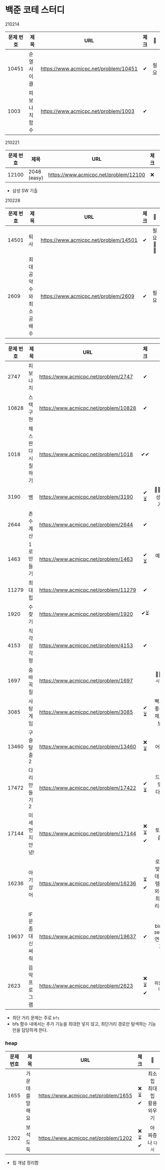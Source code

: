 # 백준 코테 스터디 

210214

| 문제 번호 	|       제목      	|                  URL                  	| 체크 	|   💪  	|
|---------	|---------------	|-------------------------------------	|:----:	|:----:	|
| 10451     	| 순열 사이클   	| https://www.acmicpc.net/problem/10451 	|   ✔  	| 필요 	|
| 1003      	| 피보나치 함수 	| https://www.acmicpc.net/problem/1003  	|   ✔  	|      	|

210221

| 문제 번호 	|       제목      	|                  URL                  	| 체크 	|   💪  	|
|---------	|---------------	|-------------------------------------	|:----:	|:----:	|
| 12100  | 2048 (easy)   	| https://www.acmicpc.net/problem/12100 	|   ❌  	|  	|

- 삼성 SW 기출 

210228

| 문제 번호 	|       제목      	|                  URL                  	| 체크 	|   💪  	|
|---------	|---------------	|-------------------------------------	|:----:	|:----:	|
| 14501  | 퇴사  	| https://www.acmicpc.net/problem/14501	|   ✔   	| 필요 💪 💪  	|
| 2609  | 최대공약수와 최소공배수  | https://www.acmicpc.net/problem/2609	|   ✔   	| 필요 	|


| 문제 번호 	|       제목      	|                  URL                  	| 체크 	|   💪  	|
|---------	|---------------	|-------------------------------------	|:----:	|:----:	|
| 2747  | 피보나치	| https://www.acmicpc.net/problem/2747	|   ✔   	|  	|
| 10828  | 스택 구현   | https://www.acmicpc.net/problem/10828 	|   ✔ 	| 	|
| 1018  | 체스판 다시 칠하기 	| https://www.acmicpc.net/problem/1018	|   ✔✔   | 💪|
| 3190   | 뱀    | https://www.acmicpc.net/problem/3190	|   ✔ ⏳  	| 💪💪💪 삼성 sw 기출|
| 2644  | 촌수계산   | https://www.acmicpc.net/problem/2644 	|   ✔   	| 	|
| 1463   | 1로 만들기    | https://www.acmicpc.net/problem/1463 	|   ✔ ⏳  	| 예외처리 |
| 11279  | 최대 힙   | https://www.acmicpc.net/problem/11279  	|   ✔   	| `힙`	|
| 1920  | 수 찾기   | https://www.acmicpc.net/problem/1920  	|    ✔⏳  |  	|
| 4153  | 직각 삼각형    | https://www.acmicpc.net/problem/4153   	|   ✔   	| `힙`	|
| 1697  |  숨바꼭질    | https://www.acmicpc.net/problem/1697   	|   	| 💪💪💪`다시``다시`	|
| 3085  |  사탕 게임    | https://www.acmicpc.net/problem/3085   	|   ✔ ⏳  	| 빡세다. 좋은 문제로 안 보임 |
| 13460  |  구슬 탈출 2    | https://www.acmicpc.net/problem/13460  	|   ❌ ⏳  	| 어렵다  |    
| 17472  |  다리 만들기 2    | https://www.acmicpc.net/problem/17422  	|   ✔ ⏳   	| 드디어 맞았다!! 감격 |   
| 17144  |  미세먼지 안녕!   | https://www.acmicpc.net/problem/17144  	|   ❌ ⏳ ✔   	| 토할것같아  |  
| 16236  |  아기상어   | https://www.acmicpc.net/problem/16236  	|   ⏳ ✔   	| 로직은 맞았는데 구현 템플릿 외우기, 최단거리문제! |
| 19637  |  IF문 좀 대신 써줘   | https://www.acmicpc.net/problem/19637 	|   ✔   	| binary search 연습 문제! |
| 2623  |  음악 프로그램 | https://www.acmicpc.net/problem/2623	|   ❌ ⏳ ✔ 	| `위상정렬` `다시`  |


- 최단 거리 문제는 주로 `bfs`
- bfs 함수 내에서는 추가 기능을 최대한 넣지 않고, 최단거리 경로만 탐색하는 기능만을 담당하게 한다.
       
### heap
| 문제 번호 	|       제목      	|                  URL                  	| 체크 	|   💪  	|
|---------	|---------------	|-------------------------------------	|:----:	|:----:	|
| 1655  |  가운데를 말해요   | https://www.acmicpc.net/problem/1655  	|  ❌ ⏳ ✔ 	| 최소힙 최대힙 활용 외우기 |
| 1202  |  보석 도둑   | https://www.acmicpc.net/problem/1202  	|  ❌ ⏳✔  |아 짜증나 `다시` |

- 힙 개념 정리함 




